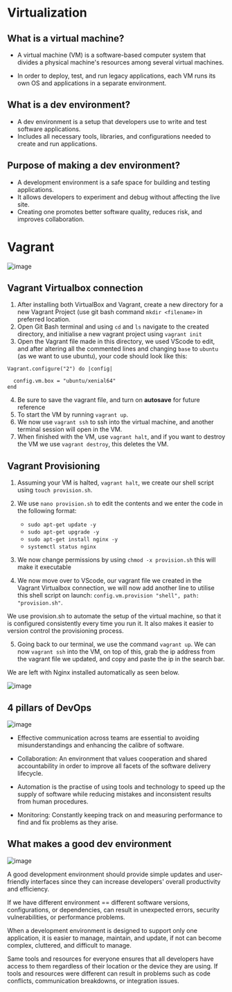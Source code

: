 # Virtualization 

## What is a virtual machine?

* A virtual machine (VM) is a software-based computer system that divides a physical machine's resources among several virtual machines. 

* In order to deploy, test, and run legacy applications, each VM runs its own OS and applications in a separate environment.

## What is a dev environment?
* A dev environment is a setup that developers use to write and test software applications. 
* Includes all necessary tools, libraries, and configurations needed to create and run applications. 

## Purpose of making a dev environment?

* A development environment is a safe space for building and testing applications.
* It allows developers to experiment and debug without affecting the live site.
* Creating one promotes better software quality, reduces risk, and improves collaboration.

# Vagrant
![image](https://user-images.githubusercontent.com/129314018/232502184-71fbb7c6-a74e-4959-89eb-1403864f7f33.png)

## Vagrant Virtualbox connection

1. After installing both VirtualBox and Vagrant, create a new directory for a new Vagrant Project (use git bash command `mkdir <filename>` in preferred location.
2. Open Git Bash terminal and using `cd` and `ls` navigate to the created directory, and initialise a new vagrant project using `vagrant init`
3. Open the Vagrant file made in this directory, we used VScode to edit, and after altering all the commented lines and changing `base` to `ubuntu` (as we want to use ubuntu), your code should look like this:
```
Vagrant.configure("2") do |config|

  config.vm.box = "ubuntu/xenial64"
end
```

4. Be sure to save the vagrant file, and turn on **autosave** for future reference
5. To start the VM by running `vagrant up`.
6. We now use `vagrant ssh` to ssh into the virtual machine, and another terminal session will open in the VM.
7. When finished with the VM, use `vagrant halt`, and if you want to destroy the VM we use `vagrant destroy`, this deletes the VM.

## Vagrant Provisioning

1. Assuming your VM is halted, `vagrant halt`, we create our shell script using `touch provision.sh`.
2. We use `nano provision.sh` to edit the contents and we enter the code in the following format:

    * `sudo apt-get update -y`
    * `sudo apt-get upgrade -y`
    * `sudo apt-get install nginx -y`
    * `systemctl status nginx`
    
3. We now change permissions by using `chmod -x provision.sh` this will make it executable
4. We now move over to VScode, our vagrant file we created in the Vagrant Virtualbox connection, we will now add another line to utilise this shell script on launch: `config.vm.provision "shell", path: "provision.sh"`.

We use provision.sh to automate the setup of the virtual machine, so that it is configured consistently every time you run it. It also makes it easier to version control the provisioning process.

5. Going back to our terminal, we use the command `vagrant up`. We can now `vagrant ssh` into the VM, on top of this, grab the ip address from the vagrant file we updated, and copy and paste the ip in the search bar. 

We are left with Nginx installed automatically as seen below.

![image](https://user-images.githubusercontent.com/129314018/232545391-d917ce9f-6d98-43f1-9f2d-7d8107567174.png)

## 4 pillars of DevOps

![image](https://user-images.githubusercontent.com/129314018/232733892-726b557a-2d09-40fe-91c9-10cc1dd1d40c.png)


* Effective communication across teams are essential to avoiding misunderstandings and enhancing the calibre of software.

* Collaboration: An environment that values cooperation and shared accountability in order to improve all facets of the software delivery lifecycle.

* Automation is the practise of using tools and technology to speed up the supply of software while reducing mistakes and inconsistent results from human procedures.

* Monitoring: Constantly keeping track on and measuring performance to find and fix problems as they arise.

## What makes a good dev environment

![image](https://user-images.githubusercontent.com/129314018/232513718-bd28afad-09e7-4aaf-97ad-8c7ef47cfae7.png)

A good development environment should provide simple updates and user-friendly interfaces since they can increase developers' overall productivity and efficiency.

If we have different environment == different software versions, configurations, or dependencies, can result in  unexpected errors, security vulnerabilities, or performance problems.

When a development environment is designed to support only one application, it is easier to manage, maintain, and update, if not can become complex, cluttered, and difficult to manage.

Same tools and resources for everyone ensures that all developers have access to them regardless of their location or the device they are using. If tools and resources were different can result in problems such as code conflicts, communication breakdowns, or integration issues.



